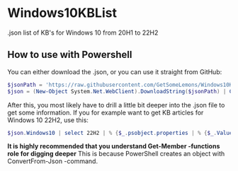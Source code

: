 # Windows10KBList
.json list of KB's for Windows 10 from 20H1 to 22H2

## How to use with Powershell
You can either download the .json, or you can use it straight from GitHub:

```PowerShell
$jsonPath = 'https://raw.githubusercontent.com/GetSomeLemons/Windows10KBList/main/Windows10KBList.json'
$json = (New-Object System.Net.WebClient).DownloadString($jsonPath) | ConvertFrom-Json
```

After this, you most likely have to drill a little bit deeper into the .json file to get some information.
If you for example want to get KB articles for Windows 10 22H2, use this:

```PowerShell
$json.Windows10 | select 22H2 | % {$_.psobject.properties | % {$_.Value | % {$_.KBs | % {$_.psobject.properties | % {$_.Name}}}}}
```

**It is highly recommended that you understand Get-Member -functions role for digging deeper**
This is because PowerShell creates an object with ConvertFrom-Json -command.
